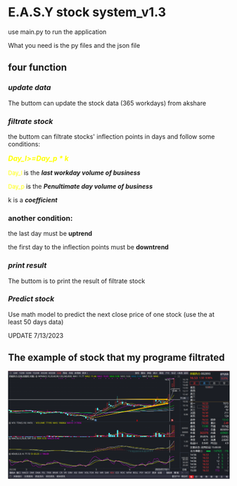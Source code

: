 # E.A.S.Y stock system_v1.3

use main.py to run the application

What you need is the py files and the json file

## four function

### ***update data***
The buttom can update the stock data (365 workdays) from akshare



### ***filtrate stock***
the buttom can filtrate stocks' inflection points in days and follow some conditions:

<font color = yellow size=3>***Day_l>=Day_p * k***</font>

 <font color= yellow size=2>Day_l </font> is the ***last workday volume of business***

 <font color =yellow size =2>Day_p</font>  is the ***Penultimate day volume of business***

 k  is a ***coefficient*** 

### another condition:

the last day must be **uptrend**

the first day to the inflection points must be **downtrend**



### ***print result***
The buttom is to print the result of filtrate stock


### ***Predict stock***
Use math model to predict the next close price of one stock (use the at least 50 days data)



UPDATE 7/13/2023

## The example of stock that my programe filtrated

![example](./data_pic/example.png "the inflection point appeared in 7/7/22023")
